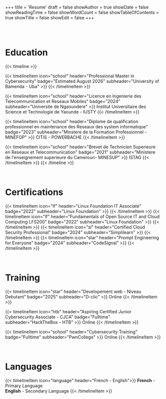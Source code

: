 +++
title = 'Resume'
draft = false
showAuthor = true
showDate = false
showReadingTime = false
showWordCount = false
showTableOfContents = true
showTitle = false
showEdit = false
+++

<br>
<br>

# Education

{{< timeline >}}

{{< timelineItem icon="school" header="Professional Master in Cybersecurity" badge="Estimated August 2026" subheader="University of Bamenda - Uba" >}}
{{< /timelineItem >}}

{{< timelineItem icon="school" header="Licence en Ingenierie des Telecommunication et Reseaux Mobiles" badge="2024" subheader="Universite de Ngaoundere" >}}
Institut Universitaire des Science et Technologie de Yaounde - IUSTY
{{< /timelineItem >}}

{{< timelineItem icon="school" header="Diplome de qualification professionnel en maintenance des Reseaux des system informatique" badge="2023" subheader="Minstere de la Formation Professionnel - MINEFOP" >}}
CITIS - POWERBACHE
{{< /timelineItem >}}

{{< timelineItem icon="school" header="Brevet de Technicien Superieure en Reseaux et Telecommunication" badge="2021" subheader="Ministere de l'enseignement superieure du Cameroun- MINESUP" >}}
ISTAG
{{< /timelineItem >}}
{{< /timeline >}}

<br>

# Certifications

{{< timelineItem icon="lf" header="Linux Foundation IT Associate" badge="2022" subheader="Linux Foundation" >}}
{{< /timelineItem >}}
{{< timelineItem icon="lf" header="Fundamentals of Open Source IT and Cloud Computing LFS200" badge="2022" subheader="Linux Foundation" >}}
{{< /timelineItem >}}
{{< timelineItem icon="sl" header="Certified Cloud Security Professional" badge="2024" subheader="Simplilearn" >}}
{{< /timelineItem >}}
{{< timelineItem icon="star" header="Prompt Engineering for Everyone" badge="2024" subheader="CodeSignal" >}}
{{< /timelineItem >}}

<br>

# Training

{{< timelineItem icon="star" header="Developement web - Niveau Debutant" badge="2025" subheader="D-clic" >}}
Online
{{< /timelineItem >}}

{{< timelineItem icon="htb" header="Aspiring Certified Junior Cybersecurity Associate - CJCA" badge="Fulltime" subheader="HackTheBox - HTB" >}}
Online
{{< /timelineItem >}}

{{< timelineItem icon="school" header="Cybersecurity Training" badge="Fulltime" subheader="PwnCollege" >}}
Online
{{< /timelineItem >}}

<br>

# Languages

{{< timelineItem icon="language" header="French - English">}}
<strong>French</strong> - Primary Language<br>
<strong>English</strong> - Secondary Language
{{< /timelineItem >}}
